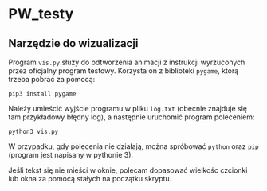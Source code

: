 # PW_testy
## Narzędzie do wizualizacji
Program `vis.py` służy do odtworzenia animacji z instrukcji wyrzuconych przez oficjalny program testowy. Korzysta on z biblioteki `pygame`, którą trzeba pobrać za pomocą:

```pip3 install pygame```

Należy umieścić wyjście programu w pliku `log.txt` (obecnie znajduje się tam przykładowy błędny log), a następnie uruchomić program poleceniem:

```python3 vis.py```

W przypadku, gdy polecenia nie działają, można spróbować `python` oraz `pip` (program jest napisany w pythonie 3).

Jeśli tekst się nie mieści w oknie, polecam dopasować wielkośc czcionki lub okna za pomocą stałych na początku skryptu.